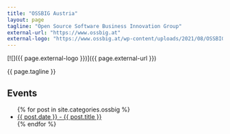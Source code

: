 ```yaml
---
title: "OSSBIG Austria"
layout: page
tagline: "Open Source Software Business Innovation Group"
external-url: "https://www.ossbig.at"
external-logo: "https://www.ossbig.at/wp-content/uploads/2021/08/OSSBIG-Logo_WebStandard.png"
---
```


[![]({{ page.external-logo }})]({{ page.external-url }})

{{ page.tagline }}

<h2>Events</h2>

<ul>
  {% for post in site.categories.ossbig %}
    <li>
      <a href="{{ post.url }}">{{ post.date }} - {{ post.title }}</a>
    </li>
  {% endfor %}
</ul>
